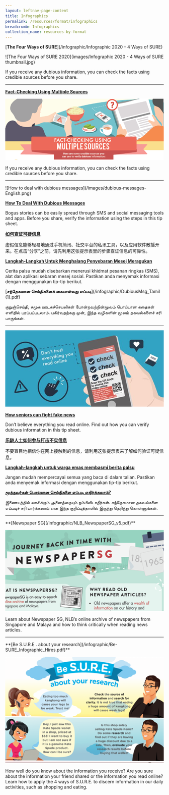 ```yaml
---
layout: leftnav-page-content
title: Infographics
permalink: /resources/format/infographics
breadcrumb: Infographics
collection_name: resources-by-format
---
```




[**The Four Ways of SURE**](/infographic/Infographic 2020 - 4 Ways of SURE)

![The Four Ways of SURE 2020](images/Infographic 2020 - 4 Ways of SURE thumbnail.jpg)

If you receive any dubious information, you can check the facts using credible sources before you share.

<hr>




[**Fact-Checking Using Multiple Sources**](/infographic/Multiple-Sources-English_revised.pdf)

![Fact checking using multiple sources](/images/Multiple-Sources-Header.png)

If you receive any dubious information, you can check the facts using credible sources before you share.




<hr>
![How to deal with dubious messages](/images/dubious-messages-English.png)

**[How To Deal With Dubious Messages](/infographic/Dubious-Messages-Eng.pdf)**

Bogus stories can be easily spread through SMS and social messaging tools and apps. Before you share, verify the information using the steps in this tip sheet. 





**[如何查证可疑信息](/infographic/Dubious-Messages-Chinese.pdf)**

虚假信息能够轻易地通过手机简讯、社交平台的私讯工具，以及应用软件散播开来。在点击“分享”之前，请先利用这张提示表里的步骤查证信息的可靠性。





**[Langkah-Langkah Untuk Menghalang Penyebaran Mesej Meragukan](/infographic/DubiousMsg_Malay_FA.pdf)**

Cerita palsu mudah disebarkan menerusi khidmat pesanan ringkas (SMS), alat dan aplikasi sebaran mesej sosial. Pastikan anda menyemak informasi dengan menggunakan tip-tip  berikut.





[**சந்தேகமான செய்திகளைக் கையாள்வது எப்படி**](/infographic/DubiousMsg_Tamil (1).pdf)

குறுஞ்செய்தி, சமூக ஊடகச்செயலிகள் போன்றவற்றின்மூலம் பொய்யான கதைகள் எளிதில் பரப்பப்படலாம். பகிர்வதற்ககு முன், இந்த வழிகளின் மூலம் தகவல்களைச் சரி பாருங்கள்.



<hr>

![How seniors can fight fake news](/images/seniors-fake-news.JPG)

**[How seniors can fight fake news](/infographic/SENIOR-CITIZENS-MALAY-r2.pdf)**

Don’t believe everything you read online. Find out how you can verify dubious information in this tip sheet.    





[**乐龄人士如何参与打击不实信息**](/infographic/Marcus-Chin-Chinese-R2.pdf)

不要盲目地相信你在网上接触到的信息，请利用这张提示表来了解如何验证可疑信息。  





**[Langkah-langkah untuk warga emas membasmi berita palsu](/infographic/SENIOR-CITIZENS-MALAY-r2.pdf)**

Jangan mudah mempercayai semua yang baca di dalam talian. Pastikan anda menyemak informasi dengan menggunakan tip-tip berikut.





[**மூத்தவர்கள் பொய்யான செய்திகளை எப்படி எதிர்க்கலாம்?**](/infographic/Infographic1_Dont-trust-everything-you-read-online_Tamil_FA.pdf)

இணையத்தில் வாசிக்கும் அனைத்தையும் நம்பிவிடாதீர்கள்.   சந்தேகமான தகவல்களை எப்படிச் சரி பார்க்கலாம் என இந்த குறிப்புத்தாளில் இருந்து தெரிந்து கொள்ளுங்கள்.  



<hr>
**[Newspaper SG](/infographic/NLB_NewspaperSG_v5.pdf)**

![NewspaperSG](/images/NewspaperSG-masthead-1050x536.png)

Learn about Newspaper SG, NLB’s online archive of newspapers from Singapore and Malaya and how to think critically when reading news articles.  



<hr>
**[Be S.U.R.E . about your research](/infographic/Be-SURE_Infographic_Hires.pdf)**

![](/images/besure-infographicheader-e1450169907842-1050x700.png)

How well do you know about the information you receive? Are you sure about the information your friend shared or the information you read online? Learn how to apply the 4 ways of S.U.R.E. to discern information in our daily activities, such as shopping and eating.




